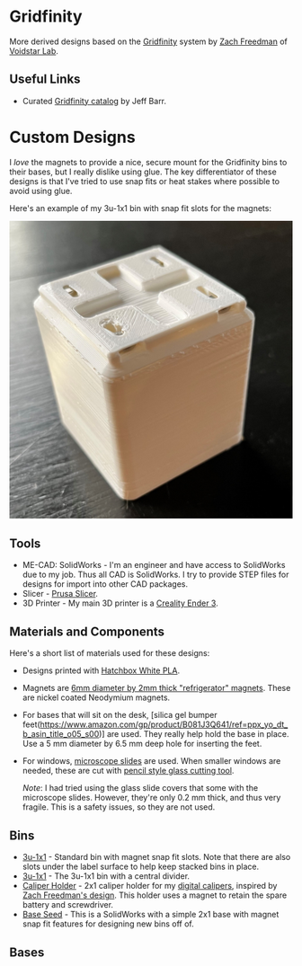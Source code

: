 # Gridfinity

More derived designs based on the [Gridfinity](https://thangs.com/search/gridfinity) system by [Zach Freedman](https://www.youtube.com/c/ZackFreedman/about) of [Voidstar Lab](https://www.voidstarlab.com/).

## Useful Links

* Curated [Gridfinity catalog](https://github.com/jeffbarr/gridfinity-catalog) by Jeff Barr.

# Custom Designs

I *love* the magnets to provide a nice, secure mount for the Gridfinity bins to their bases, but  I really dislike using glue.  The key differentiator of these designs is that  I've tried to use snap fits or heat stakes where possible to avoid using glue.  

Here's an example of my 3u-1x1 bin with snap fit slots for the magnets:

![3u-1x1](bins/3u-1x1/3u-1x1-bottom.png)

## Tools

* ME-CAD: SolidWorks - I'm an engineer and have access to SolidWorks due to my job.  Thus all CAD is SolidWorks.  I try to provide STEP files for designs for import into other CAD packages.
* Slicer - [Prusa Slicer](https://www.prusa3d.com/page/prusaslicer_424/).
* 3D Printer - My main 3D printer is a [Creality Ender 3](https://www.creality.com/products/ender-3-3d-printer).

## Materials and Components

Here's a short list of materials used for these designs:

* Designs printed with [Hatchbox White PLA](https://www.amazon.com/gp/product/B00J0GMMP6/ref=ppx_yo_dt_b_asin_title_o06_s01).
* Magnets are [6mm diameter by 2mm thick "refrigerator" magnets](https://www.amazon.com/gp/product/B07KJ9H31P/ref=ppx_yo_dt_b_asin_title_o08_s02).  These are nickel coated Neodymium magnets.
* For bases that will sit on the desk, [silica gel bumper feet(https://www.amazon.com/gp/product/B081J3Q641/ref=ppx_yo_dt_b_asin_title_o05_s00)] are used.  They really help hold the base in place.  Use a 5 mm diameter by 6.5 mm deep hole for inserting the feet.
* For windows, [microscope slides](https://www.amazon.com/gp/product/B0747R2M26/ref=ppx_yo_dt_b_asin_title_o00_s00) are used.  When smaller windows are needed, these are cut with [pencil style glass cutting tool](https://www.amazon.com/gp/product/B0B3D2G499/ref=ppx_yo_dt_b_asin_title_o04_s00).

    *Note*: I had tried using the glass slide covers that some with the microscope slides.  However, they're only 0.2 mm thick, and thus very fragile. This is a safety issues, so they are not used. 

## Bins

* [3u-1x1](bins/3u-1x1) - Standard bin with magnet snap fit slots.  Note that there are also slots under the label surface to help keep stacked bins in place.
* [3u-1x1](bins/3u-1x1-split) - The 3u-1x1 bin with a central divider.
* [Caliper Holder](bins/caliper-holder-2x1) - 2x1 caliper holder for my [digital calipers](https://www.amazon.com/REXBETI-Micrometer-Measuring-Millimeter-Protection/dp/B07C94MHJ4/ref=sr_1_3), inspired by [Zach Freedman's design](https://thangs.com/designer/ZackFreedman/3d-model/Gridfinity%20Caliper%20Holder-62216).  This holder uses a magnet to retain the spare battery and screwdriver.
* [Base Seed](bins/bin-base-seed-2x1.SLDPRT) - This is a SolidWorks with a simple 2x1 base with magnet snap fit features for designing new bins off of.

## Bases

